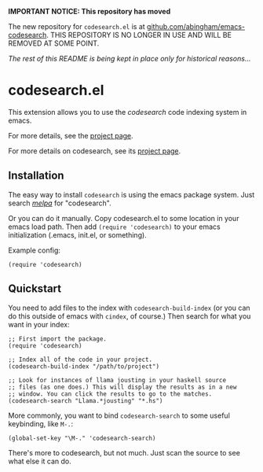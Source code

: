 
**IMPORTANT NOTICE: This repository has moved**

The new repository for `codesearch.el` is at [github.com/abingham/emacs-codesearch](https://github.com/abingham/emacs-codesearch). THIS REPOSITORY IS NO LONGER IN USE AND WILL BE REMOVED AT SOME POINT.

*The rest of this README is being kept in place only for historical reasons...*

# codesearch.el

This extension allows you to use the *codesearch* code indexing
system in emacs.

For more details, see the
[project page](https://github.com/abingham/codesearch.el).

For more details on codesearch, see its
[project page](https://github.com/google/codesearch).

## Installation

The easy way to install `codesearch` is using the emacs package
system. Just search [*melpa*](https://melpa.org/) for "codesearch".

Or you can do it manually. Copy codesearch.el to some location in your
emacs load path. Then add `(require 'codesearch)` to your emacs
initialization (.emacs, init.el, or something).

Example config:

```elisp
(require 'codesearch)
```

## Quickstart

You need to add files to the index with `codesearch-build-index` (or
you can do this outside of emacs with `cindex`, of course.) Then
search for what you want in your index:

```elisp
;; First import the package.
(require 'codesearch)

;; Index all of the code in your project.
(codesearch-build-index "/path/to/project")

;; Look for instances of llama jousting in your haskell source
;; files (as one does.) This will display the results as in a new
;; window. You can click the results to go to the matches.
(codesearch-search "Llama.*jousting" "*.hs")
```

More commonly, you want to bind `codesearch-search` to some useful
keybinding, like `M-.`:

```elisp
(global-set-key "\M-." 'codesearch-search)
```

There's more to codesearch, but not much. Just scan the source to see
what else it can do.
